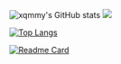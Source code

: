 <!--
**xqmmy/xqmmy** is a ✨ _special_ ✨ repository because its `README.md` (this file) appears on your GitHub profile.

Here are some ideas to get you started:

- 🔭 I’m currently working on ...
- 🌱 I’m currently learning ...
- 👯 I’m looking to collaborate on ...
- 🤔 I’m looking for help with ...
- 💬 Ask me about ...
- 📫 How to reach me: ...
- 😄 Pronouns: ...
- ⚡ Fun fact: ...
-->
<!-- [![Anurag's GitHub stats](https://github-readme-stats.vercel.app/api?username=xqmmy)](https://github.com/anuraghazra/github-readme-stats) -->
<!-- ![xqmmy's GitHub stats](https://github-readme-stats.vercel.app/api?username=xqmmy&count_private=true) -->
<!-- ![xqmmy's GitHub stats](https://github-readme-stats.vercel.app/api?username=xqmmy&hide=contribs,prs) -->
![xqmmy's GitHub stats](https://github-readme-stats.vercel.app/api?username=xqmmy&show_icons=true&hide=contribs,prs)
![](https://github-profile-trophy.vercel.app/?username=xqmmy&theme=onedark&column=6)

<!-- [![Top Langs](https://github-readme-stats.vercel.app/api/top-langs/?username=xqmmy)](https://github.com/anuraghazra/github-readme-stats) -->
[![Top Langs](https://github-readme-stats.vercel.app/api/top-langs/?username=anuraghazra&hide=javascript,html,TypeScript,CSS,GLSL,Rust)](https://github.com/anuraghazra/github-readme-stats)
<!--![Anurag's github stats](https://github-readme-stats.vercel.app/api?username=xqmmy&show_icons=true&theme=radical)-->
[![Readme Card](https://github-readme-stats.vercel.app/api/pin/?username=xqmmy&repo=xqmmy.github.io)](https://github.com/xqmmy/xqmmy.github.io)
